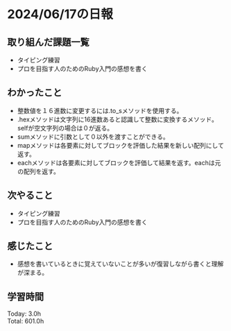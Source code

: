 # 2024/06/17の日報
## 取り組んだ課題一覧
* タイピング練習
*  プロを目指す人のためのRuby入門の感想を書く
## わかったこと
* 整数値を１６進数に変更するには.to_sメソッドを使用する。
* .hexメソッドは文字列に16進数あると認識して整数に変換するメソッド。selfが空文字列の場合は０が返る。
* sumメソッドに引数として０以外を渡すことができる。
*  mapメソッドは各要素に対してブロックを評価した結果を新しい配列にして返す。
  *  eachメソッドは各要素に対してブロックを評価して結果を返す。eachは元の配列を返す。  
## 次やること
* タイピング練習
* プロを目指す人のためのRuby入門の感想を書く
## 感じたこと
*  感想を書いているときに覚えていないことが多いが復習しながら書くと理解が深まる。
## 学習時間
Today: 3.0h<br>
Total: 601.0h
